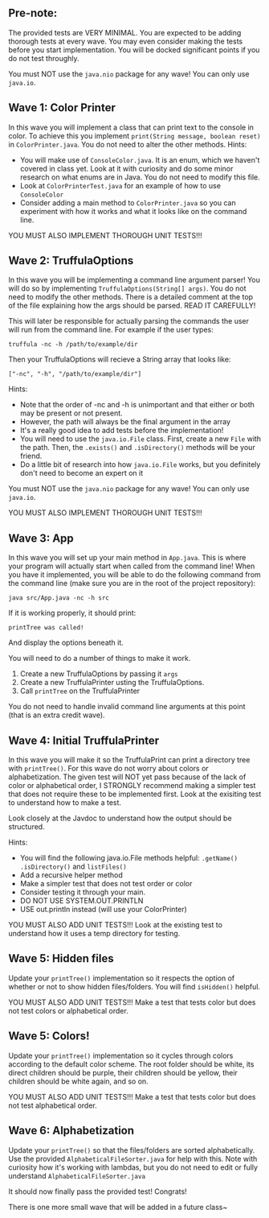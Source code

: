 ## Pre-note:

The provided tests are VERY MINIMAL. You are expected to be adding thorough tests at every wave. You may even consider making the tests before you start implementation. You will be docked significant points if you do not test throughly.

You must NOT use the `java.nio` package for any wave! You can only use `java.io`.

## Wave 1: Color Printer
In this wave you will implement a class that can print text to the console in color. To achieve this you implement `print(String message, boolean reset)` in `ColorPrinter.java`. You do not need to alter the other methods.
Hints:
- You will make use of `ConsoleColor.java`. It is an enum, which we haven't covered in class yet. Look at it with curiosity and do some minor research on what enums are in Java. You do not need to modify this file.
- Look at `ColorPrinterTest.java` for an example of how to use `ConsoleColor`
- Consider adding a main method to `ColorPrinter.java` so you can experiment with how it works and what it looks like on the command line.

YOU MUST ALSO IMPLEMENT THOROUGH UNIT TESTS!!!

## Wave 2: TruffulaOptions
In this wave you will be implementing a command line argument parser! You will do so by implementing `TruffulaOptions(String[] args)`. You do not need to modify the other methods. There is a detailed comment at the top of the file explaining how the args should be parsed. READ IT CAREFULLY!

This will later be responsible for actually parsing the commands the user will run from the command line. For example if the user types:

```
truffula -nc -h /path/to/example/dir
```

Then your TruffulaOptions will recieve a String array that looks like:
```
["-nc", "-h", "/path/to/example/dir"]
```

Hints:
- Note that the order of -nc and -h is unimportant and that either or both may be present or not present.
- However, the path will always be the final argument in the array
- It's a really good idea to add tests before the implementation!
- You will need to use the `java.io.File` class. First, create a new `File` with the path. Then, the `.exists()` and `.isDirectory()` methods will be your friend.
- Do a little bit of research into how `java.io.File` works, but you definitely don't need to become an expert on it

You must NOT use the `java.nio` package for any wave! You can only use `java.io`.

YOU MUST ALSO IMPLEMENT THOROUGH UNIT TESTS!!!

## Wave 3: App
In this wave you will set up your main method in `App.java`. This is where your program will actually start when called from the command line! When you have it implemented, you will be able to do the following command from the command line (make sure you are in the root of the project repository):

```
java src/App.java -nc -h src
```

If it is working properly, it should print:
```
printTree was called!
```
And display the options beneath it.

You will need to do a number of things to make it work.
1. Create a new TruffulaOptions by passing it `args`
2. Create a new TruffulaPrinter usting the TruffulaOptions.
3. Call `printTree` on the TruffulaPrinter

You do not need to handle invalid command line arguments at this point (that is an extra credit wave).

## Wave 4: Initial TruffulaPrinter
In this wave you will make it so the TruffulaPrint can print a directory tree with `printTree()`. For this wave do not worry about colors or alphabetization. The given test will NOT yet pass because of the lack of color or alphabetical order, I STRONGLY recommend making a simpler test that does not require these to be implemented first. Look at the exisiting test to understand how to make a test.

Look closely at the Javdoc to understand how the output should be structured.

Hints:
- You will find the following java.io.File methods helpful: `.getName()` `.isDirectory()` and `listFiles()`
- Add a recursive helper method
- Make a simpler test that does not test order or color
- Consider testing it through your main.
- DO NOT USE SYSTEM.OUT.PRINTLN
- USE out.println instead (will use your ColorPrinter)

YOU MUST ALSO ADD UNIT TESTS!!! Look at the existing test to understand how it uses a temp directory for testing.

## Wave 5: Hidden files
Update your `printTree()` implementation so it respects the option of whether or not to show hidden files/folders. You will find `isHidden()` helpful.

YOU MUST ALSO ADD UNIT TESTS!!! Make a test that tests color but does not test colors or alphabetical order.

## Wave 5: Colors!
Update your `printTree()` implementation so it cycles through colors according to the default color scheme. The root folder should be white, its direct children should be purple, their children should be yellow, their children should be white again, and so on.

YOU MUST ALSO ADD UNIT TESTS!!! Make a test that tests color but does not test alphabetical order.

## Wave 6: Alphabetization
Update your `printTree()` so that the files/folders are sorted alphabetically. Use the provided `AlphabeticalFileSorter.java` for help with this. Note with curiosity how it's working with lambdas, but you do not need to edit or fully understand `AlphabeticalFileSorter.java`

It should now finally pass the provided test! Congrats!

There is one more small wave that will be added in a future class~
